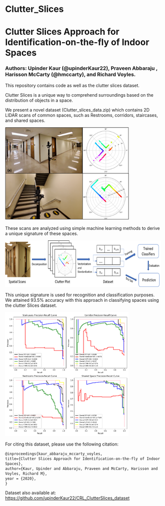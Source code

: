 # Clutter_Slices
# Clutter Slices Approach for Identification-on-the-fly of Indoor Spaces
### Authors: Upinder Kaur (@upinderKaur22), Praveen Abbaraju , Harisson McCarty (@hmccarty), and Richard Voyles. 

This repository contains code as well as the clutter slices dataset. 

Clutter Slices is a unique way to comprehend surroundings based on the distribution of objects in a space.

We present a novel dataset (Clutter_slices_data.zip) which contains 2D LIDAR scans of common spaces, such as Restrooms,
corridors, staircases, and shared spaces.

<img src="https://github.com/CRLPurdue/Clutter_Slices/blob/main/corridor_staircase.png" width="400" height="300" />

These scans are analyzed using simple machine learning methods to derive a unique signature of these spaces. 

<img src="https://github.com/CRLPurdue/Clutter_Slices/blob/main/cs_pipeline.png" width="600" height="150" />

This unique signature is used for recognition and classification purposes. We attained 93.5% accuracy with this approach in classifying
spaces using the clutter Slices dataset. 

<img src="https://github.com/CRLPurdue/Clutter_Slices/blob/main/results.png" width="400" height="400" />

For citing this dataset, please use the following citation:
```
@inproceedings{kaur_abbaraju_mccarty_voyles, 
title={Clutter Slices Approach for Identification-on-the-fly of Indoor Spaces}, 
author={Kaur, Upinder and Abbaraju, Praveen and McCarty, Harisson and Voyles, Richard M},
year = {2020},
}
```
Dataset also available at: https://github.com/upinderKaur22/CRL_ClutterSlices_dataset
